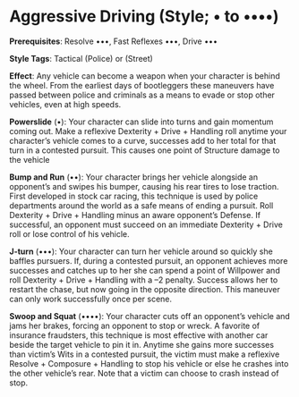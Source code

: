 # Aggressive Driving (Style; • to ••••) 
**Prerequisites**: Resolve •••, Fast Reflexes •••, Drive ••• 

**Style Tags**: Tactical (Police) or (Street) 

**Effect**: Any vehicle can become a weapon when your character is behind the wheel. From the earliest days of bootleggers these maneuvers have passed between police and criminals as a means to evade or stop other vehicles, even at high speeds. 

**Powerslide** (•): Your character can slide into turns and gain momentum coming out. Make a reflexive Dexterity + Drive + Handling roll anytime your character’s vehicle comes to a curve, successes add to her total for that turn in a contested pursuit. This causes one point of Structure damage to the vehicle

**Bump and Run** (••): Your character brings her vehicle alongside an opponent’s and swipes his bumper, causing his rear tires to lose traction. First developed in stock car racing, this technique is used by police departments around the world as a safe means of ending a pursuit. Roll Dexterity + Drive + Handling minus an aware opponent’s Defense. If successful, an opponent must succeed on an immediate Dexterity + Drive roll or lose control of his vehicle. 

**J-turn** (•••): Your character can turn her vehicle around so quickly she baffles pursuers. If, during a contested pursuit, an opponent achieves more successes and catches up to her she can spend a point of Willpower and roll Dexterity + Drive + Handling with a –2 penalty. Success allows her to restart the chase, but now going in the opposite direction. This maneuver can only work successfully once per scene. 

**Swoop and Squat** (••••): Your character cuts off an opponent’s vehicle and jams her brakes, forcing an opponent to stop or wreck. A favorite of insurance fraudsters, this technique is most effective with another car beside the target vehicle to pin it in. Anytime she gains more successes than victim’s Wits in a contested pursuit, the victim must make a reflexive Resolve + Composure + Handling to stop his vehicle or else he crashes into the other vehicle’s rear. Note that a victim can choose to crash instead of stop.